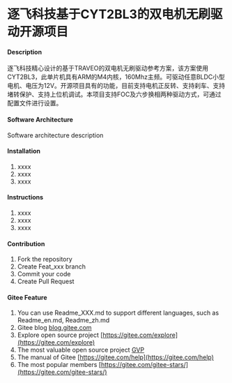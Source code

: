 # 逐飞科技基于CYT2BL3的双电机无刷驱动开源项目

#### Description
逐飞科技精心设计的基于TRAVEO的双电机无刷驱动参考方案，该方案使用CYT2BL3，此单片机具有ARM的M4内核，160Mhz主频。可驱动任意BLDC小型电机、电压为12V。开源项目具有的功能，目前支持电机正反转、支持刹车、支持堵转保护、支持上位机调试。本项目支持FOC及六步换相两种驱动方式，可通过配置文件进行设置。

#### Software Architecture
Software architecture description

#### Installation

1.  xxxx
2.  xxxx
3.  xxxx

#### Instructions

1.  xxxx
2.  xxxx
3.  xxxx

#### Contribution

1.  Fork the repository
2.  Create Feat_xxx branch
3.  Commit your code
4.  Create Pull Request


#### Gitee Feature

1.  You can use Readme\_XXX.md to support different languages, such as Readme\_en.md, Readme\_zh.md
2.  Gitee blog [blog.gitee.com](https://blog.gitee.com)
3.  Explore open source project [https://gitee.com/explore](https://gitee.com/explore)
4.  The most valuable open source project [GVP](https://gitee.com/gvp)
5.  The manual of Gitee [https://gitee.com/help](https://gitee.com/help)
6.  The most popular members  [https://gitee.com/gitee-stars/](https://gitee.com/gitee-stars/)
